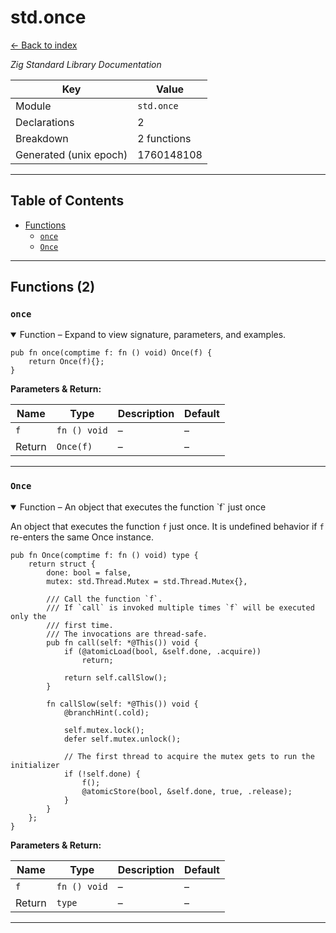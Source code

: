 # std.once

[← Back to index](index.md)

*Zig Standard Library Documentation*

| Key | Value |
| --- | --- |
| Module | `std.once` |
| Declarations | 2 |
| Breakdown | 2 functions |
| Generated (unix epoch) | 1760148108 |

---

## Table of Contents

- [Functions](#functions)
  - [`once`](#fn-once)
  - [`Once`](#fn-once-1)

---

## Functions (2)

### <a id="fn-once"></a>`once`

<details class="declaration-card" open>
<summary>Function – Expand to view signature, parameters, and examples.</summary>

```zig
pub fn once(comptime f: fn () void) Once(f) {
    return Once(f){};
}
```

**Parameters & Return:**

| Name | Type | Description | Default |
|------|------|-------------|---------|
| `f` | `fn () void` | – | – |
| Return | `Once(f)` | – | – |

</details>

---

### <a id="fn-once-1"></a>`Once`

<details class="declaration-card" open>
<summary>Function – An object that executes the function `f` just once</summary>

An object that executes the function `f` just once.
It is undefined behavior if `f` re-enters the same Once instance.

```zig
pub fn Once(comptime f: fn () void) type {
    return struct {
        done: bool = false,
        mutex: std.Thread.Mutex = std.Thread.Mutex{},

        /// Call the function `f`.
        /// If `call` is invoked multiple times `f` will be executed only the
        /// first time.
        /// The invocations are thread-safe.
        pub fn call(self: *@This()) void {
            if (@atomicLoad(bool, &self.done, .acquire))
                return;

            return self.callSlow();
        }

        fn callSlow(self: *@This()) void {
            @branchHint(.cold);

            self.mutex.lock();
            defer self.mutex.unlock();

            // The first thread to acquire the mutex gets to run the initializer
            if (!self.done) {
                f();
                @atomicStore(bool, &self.done, true, .release);
            }
        }
    };
}
```

**Parameters & Return:**

| Name | Type | Description | Default |
|------|------|-------------|---------|
| `f` | `fn () void` | – | – |
| Return | `type` | – | – |

</details>

---

